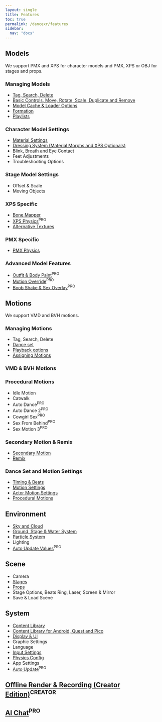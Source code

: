 ```yaml
---
layout: single
title: Features
toc: true
permalink: /dancexr/features
sidebar:
  nav: "docs"
---
```


## Models
We support PMX and XPS for character models and PMX, XPS or OBJ for stages and props.

### Managing Models
* [Tag, Search, Delete](features/tagging)
* [Basic Controls, Move, Rotate, Scale, Duplicate and Remove](features/actor_tools)
* [Model Cache & Loader Options](features/loader_options)
* [Formation](features/formation)
* [Playlists](features/actor_playlist)

### Character Model Settings
* [Material Settings](features/material_settings)
* [Dressing System (Material Morphs and XPS Optionals)](features/optionals)
* [Blink, Breath and Eye Contact](features/eyecontact)
* Feet Adjustments
* Troubleshooting Options

### Stage Model Settings
* Offset & Scale
* Moving Objects

### XPS Specific
* [Bone Mapper](features/bone_mapper.md)
* [XPS Physics](features/xps_physics)<sup>PRO</sup>
* [Alternative Textures](features/alternative_textures)

### PMX Specific
* [PMX Physics](features/pmx_physics)

### Advanced Model Features
* [Outfit & Body Paint](features/outfit_body_paint)<sup>PRO</sup>
* [Motion Override](features/motion_override)<sup>PRO</sup>
* [Boob Shake & Sex Overlay](features/boob_shake_sex_overlay)<sup>PRO</sup>

## Motions
We support VMD and BVH motions.


### Managing Motions
* Tag, Search, Delete
* [Dance set](features/dance_set)
* [Playback options](features/playback_options)
* [Assigning Motions](features/assign_motion)


### VMD & BVH Motions


### Procedural Motions
* Idle Motion
* Catwalk
* Auto Dance<sup>PRO</sup>
* Auto Dance 2<sup>PRO</sup>
* Cowgirl Sex<sup>PRO</sup>
* Sex From Behind<sup>PRO</sup>
* Sex Motion 3<sup>PRO</sup>


### Secondary Motion & Remix
* [Secondary Motion](features/secondary_motion)
* [Remix](features/remix)


### Dance Set and Motion Settings
* [Timing & Beats](features/music_timing)
* [Motion Settings](features/motion_settings)
* [Actor Motion Settings](features/actor_motion_settings)
* [Procedural Motions](features/procedural_motions)


## Environment
* [Sky and Cloud](features/skymap)
* [Ground, Stage & Water System](features/ground)
* [Particle System](features/particles)
* Lighting
* [Auto Update Values](features/autoupdate)<sup>PRO</sup>

## Scene
* Camera
* [Stages](features/stages)
* [Props](features/props)
* Stage Options, Beats Ring, Laser, Screen & Mirror
* Save & Load Scene

## System
* [Content Library](preparecontent)
* [Content Library for Android, Quest and Pico](content_android_quest)
* [Display & UI](features/display_settings)
* Graphic Settings
* Language
* [Input Settings](features/controls)
* [Physics Config](features/system_physics)
* App Settings
* [Auto Update](features/autoupdate)<sup>PRO</sup>

## [Offline Render & Recording (Creator Edition)](creator.md)<sup>CREATOR</sup>

## [AI Chat](ai_chat)<sup>PRO</sup>

